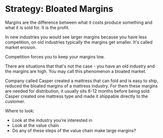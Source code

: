 # Strategy: Bloated Margins

Margins are the difference between what it costs produce something and what it is sold for. It is the profit.

In new industries you would see larger margins because you have less competition,
on old industries typically the margins get smaller. It's called market erosion.

Competition forces you to keep your margins low.

There are situations that that's not the case - you have an old industry and the margins are high. You may call this phenomenon a bloated market.

Company called Casper created a mattress that can fold and is easy to ship, reduced the bloated margins of a mattress industry. For them these margins are needed for distribution, it usually sits 6-12 months before being sold. Casper created one mattress type and made it shippable directly to the customer.

Where to look:
- Look at the industry you're interested in
- Look at the value chain
- Do any of these steps of the value chain make large margins?
